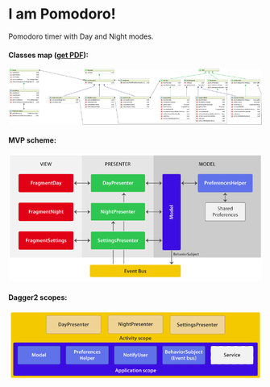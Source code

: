 # I am Pomodoro!
Pomodoro timer with Day and Night modes.

#### Classes map ([get PDF](https://github.com/bondarenko-sergey-v/I_am_Pomodoro/raw/SecondBr/Documentation/IamP_classes_scheme.pdf)):
![Classes map](https://github.com/bondarenko-sergey-v/I_am_Pomodoro/blob/SecondBr/Documentation/IamP_classes_scheme.png)

#### MVP scheme:
![MVP scheme](https://github.com/bondarenko-sergey-v/I_am_Pomodoro/blob/SecondBr/Documentation/IamP_MVP_scheme.png)

#### Dagger2 scopes:
![Dagger2 scopes](https://github.com/bondarenko-sergey-v/I_am_Pomodoro/blob/SecondBr/Documentation/IamP_Dagger2_scheme.png)
